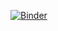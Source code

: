[![Binder](https://mybinder.org/badge_logo.svg)](https://mybinder.org/v2/gh/fugalh/TAS/HEAD?labpath=TAS.ipynb)

